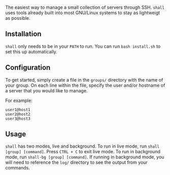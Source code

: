 The easiest way to manage a small collection of servers through SSH. `shall` uses tools already built into most GNU/Linux systems to stay as lightweigt as possible.

## Installation

`shall` only needs to be in your `PATH` to run. You can run `bash install.sh` to set this up automatically.

## Configuration

To get started, simply create a file in the `groups/` directory with the name of your group. On each line within the file, specify the user and/or hostname of a server that you would like to manage.

For example:

```
user1@host1
user2@host2
user3@host3
```

## Usage

`shall` has two modes, live and background. To run in live mode, run `shall [group] [command]`. Press `CTRL + C` to exit live mode. To run in background mode, run `shall-bg [group] [command]`. If running in background mode, you will need to reference the `log/` directory to see the output from your commands.
